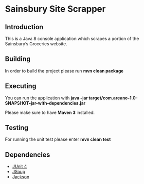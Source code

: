 # Sainsbury Site Scrapper

## Introduction
This is a Java 8 console application which scrapes a portion of the Sainsbury’s Groceries website.

## Building
In order to build the project please run **mvn clean package**

## Executing
You can run the application with **java -jar target/com.areano-1.0-SNAPSHOT-jar-with-dependencies.jar**

Please make sure to have **Maven 3** installed.

## Testing
For running the unit test please enter **mvn clean test**

## Dependencies
* [JUnit 4](https://junit.org/junit4)
* [JSoup](https://jsoup.org)
* [Jackson](https://github.com/FasterXML/jackson-docs)

